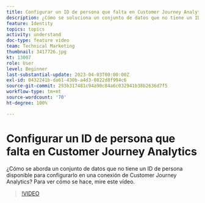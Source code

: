 ```yaml
---
title: Configurar un ID de persona que falta en Customer Journey Analytics
description: ¿Cómo se soluciona un conjunto de datos que no tiene un ID de persona disponible para configurar? Para ver cómo se hace, mire este vídeo.
feature: Identity
topics: topics
activity: understand
doc-type: feature video
team: Technical Marketing
thumbnail: 3417726.jpg
kt: 13007
role: User
level: Beginner
last-substantial-update: 2023-04-03T00:00:00Z
exl-id: 0432241b-da61-430b-a4d3-0822d8f994c6
source-git-commit: 293b317481c94a90c84a6c032941b38b2636d7f5
workflow-type: tm+mt
source-wordcount: '70'
ht-degree: 100%

---
```


# Configurar un ID de persona que falta en Customer Journey Analytics

¿Cómo se aborda un conjunto de datos que no tiene un ID de persona disponible para configurarlo en una conexión de Customer Journey Analytics? Para ver cómo se hace, mire este vídeo.

>[!VIDEO](https://video.tv.adobe.com/v/3417726/?quality=12&learn=on)
